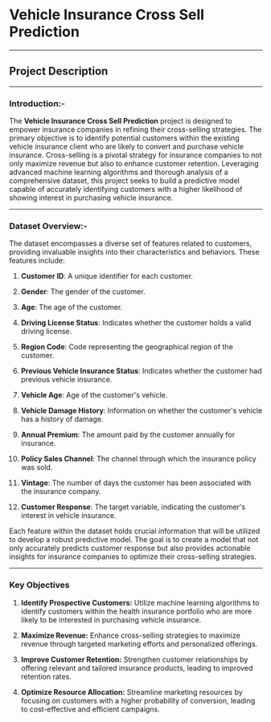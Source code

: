 # Vehicle Insurance Cross Sell Prediction
---
## Project Description
---
### Introduction:-

The **Vehicle Insurance Cross Sell Prediction** project is designed to empower insurance companies in refining their cross-selling strategies. The primary objective is to identify potential customers within the existing vehicle insurance client who are likely to convert and purchase vehicle insurance. Cross-selling is a pivotal strategy for insurance companies to not only maximize revenue but also to enhance customer retention. Leveraging advanced machine learning algorithms and thorough analysis of a comprehensive dataset, this project seeks to build a predictive model capable of accurately identifying customers with a higher likelihood of showing interest in purchasing vehicle insurance.

---
### Dataset Overview:-

The dataset encompasses a diverse set of features related to customers, providing invaluable insights into their characteristics and behaviors. These features include:

1. **Customer ID**: A unique identifier for each customer.

2. **Gender**: The gender of the customer.

3. **Age**: The age of the customer.
   
4. **Driving License Status**: Indicates whether the customer holds a valid driving license.

5. **Region Code**: Code representing the geographical region of the customer.

6. **Previous Vehicle Insurance Status**: Indicates whether the customer had previous vehicle insurance.

7. **Vehicle Age**: Age of the customer's vehicle.

8. **Vehicle Damage History**: Information on whether the customer's vehicle has a history of damage.

9. **Annual Premium**: The amount paid by the customer annually for insurance.

10. **Policy Sales Channel**: The channel through which the insurance policy was sold.

11. **Vintage**: The number of days the customer has been associated with the insurance company.

12. **Customer Response**: The target variable, indicating the customer's interest in vehicle insurance.

Each feature within the dataset holds crucial information that will be utilized to develop a robust predictive model. The goal is to create a model that not only accurately predicts customer response but also provides actionable insights for insurance companies to optimize their cross-selling strategies.

---
### Key Objectives

1. **Identify Prospective Customers:** Utilize machine learning algorithms to identify customers within the health insurance portfolio who are more likely to be interested in purchasing vehicle insurance.

2. **Maximize Revenue:** Enhance cross-selling strategies to maximize revenue through targeted marketing efforts and personalized offerings.

3. **Improve Customer Retention:** Strengthen customer relationships by offering relevant and tailored insurance products, leading to improved retention rates.

4. **Optimize Resource Allocation:** Streamline marketing resources by focusing on customers with a higher probability of conversion, leading to cost-effective and efficient campaigns.

